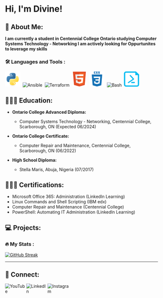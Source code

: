 <h1>Hi, I'm Divine!</h1>

<h2>👀 About Me: </h2>

<b> I am currently a student in Centennial College Ontario studying Computer Systems Technology - Networking I am actively looking for Oppurtunites to leverage my skills</b>

### :hammer_and_wrench: Languages and Tools :
<div>
  <img src="https://github.com/devicons/devicon/blob/master/icons/python/python-original.svg" title="Python" alt="Python" width="50" height="50"/>&nbsp;
  <img src="https://cdn.jsdelivr.net/gh/devicons/devicon/icons/ansible/ansible-original-wordmark.svg" title="Ansible" alt="Ansible" width="50" height="50"/>&nbsp;
  <img src="https://cdn.jsdelivr.net/gh/devicons/devicon/icons/terraform/terraform-original-wordmark.svg" title="Terraform" alt="Terraform" width="50" height="50"/>&nbsp;
  <img src="https://github.com/devicons/devicon/blob/master/icons/html5/html5-original.svg" title="HTML5" alt="HTML" width="50" height="50"/>&nbsp;
  <img src="https://github.com/devicons/devicon/blob/master/icons/css3/css3-plain-wordmark.svg" title="CSS3" alt="CSS" width="50" height="50"/>&nbsp;
  <img src="https://cdn.jsdelivr.net/gh/devicons/devicon/icons/bash/bash-plain.svg" title="Bash" alt="Bash" width="50" height="50"/>&nbsp;
  <img src="https://github.com/LordED3/icons-for-projects/blob/main/SVG/powershell-file.svg" title="PowerShell" alt="PowerShell" width="50" height="50"/>&nbsp;
</div>



## 👨🏽‍🎓 Education:

- **Ontario College Advanced Diploma:**
  - Computer Systems Technology - Networking, Centennial College, Scarborough, ON (Expected 06/2024)

- **Ontario College Certificate:**
  - Computer Repair and Maintenance, Centennial College, Scarborough, ON (06/2022)

- **High School Diploma:**
  - Stella Maris, Abuja, Nigeria (07/2017)


## 👨🏿‍💻 Certifications:

- Microsoft Office 365: Administration (LinkedIn Learning)
- Linux Commands and Shell Scripting (IBM edx)
- Computer Repair and Maintenance (Centennial College)
- PowerShell: Automating IT Administration (LinkedIn Learning)



<h2>💻 Projects: </h2>


<!-- ## 💻 General IT Projects:

- Project 1: [Project Name]
  - Brief description...

- Project 2: [Project Name]
  - Brief description...
  
## 🔐 Cyber Security Projects:

- Project 1: [Project Name]
  - Brief description...

- Project 2: [Project Name]
  - Brief description...
-->

<!-- - <b>Data Structures and Algorithms Practice (AlgoExpert)</b>
  - [Praciting DS & Algos in Python](https://github.com/joshmadakor1/Algorithms-Practice)
- <b>Full Stack Web App (React, NodeJS, Azure, and Machine Learning Components)</b>
  - [Image Analysis Middleware](https://github.com/joshmadakor1/4chan-Image-Analysis-Middleware-C964) <b><i>(Potentially NSFW)</b></i>
- <b>PowerShell</b>
  - [Windows EventLog: Failed RDP Logins Source IP to full GeoData Conversion](https://github.com/joshmadakor1/Sentinel-Lab)
  - [JWipe (Disk Wiping Utility)](https://github.com/joshmadakor1/Jwipe.PowerShell)
  - [Active Directory Bulk User Creation](https://github.com/joshmadakor1/AD_PS)
  - [FIM (File Integrity Monitor)](https://github.com/joshmadakor1/PowerShell-Integrity-FIM)
- <b>C# (.NET Desktop Applications)</b>
  - [Ransomware Proof of Concept (Encrypter)](https://github.com/joshmadakor1/EncrypterPOC)
  - [Ransomware Proof of Concept (Decrypter)](https://github.com/joshmadakor1/DecrypterPOC)
  - [Keylogger with Email Capability](https://github.com/joshmadakor1/Key-Logger-With-Email)
- <b>Python</b>
  - [Package Delivery Application (Datastructures and Algorithms Demo)](https://github.com/joshmadakor1/Package-Delivery-Pathfinding-Algorithm)
    -->

### :fire: My Stats :
[![GitHub Streak](https://streak-stats.demolab.com?user=LordED3&theme=tokyonight-duo&card_width=500)](https://git.io/streak-stats) 


---


<!-- <h2>📺 YouTube Videos</h2> -->

<!-- - [How to get into Cybersecurity Starting From Zero](https://www.youtube.com/watch?v=a83ASGn_V_s)
- [A Day in the Life of a Cybersecurity Anayst](https://www.youtube.com/watch?v=uHy3oM7NnoU)
- [How to Create a KeyLogger (C#)](https://www.youtube.com/watch?v=N-L9hklSlNk)
- [Ransomware Demonstration (C#)](https://www.youtube.com/watch?v=OfvdQeh79s0)
- [Is WGU Legit?](https://www.youtube.com/watch?v=E2MwRWxDBkA)
-->

<h2> 🤳 Connect:</h2>

[<img align="left" alt="YouTube" width="70px" src="https://cdn.jsdelivr.net/npm/simple-icons@v3/icons/youtube.svg" />][youtube]
[<img align="left" alt="LinkedIn" width="70px" src="https://cdn.jsdelivr.net/npm/simple-icons@v3/icons/linkedin.svg" />][linkedin]
[<img align="left" alt="Instagram" width="70px" src="https://cdn.jsdelivr.net/npm/simple-icons@v3/icons/instagram.svg" />][instagram]


[youtube]: https://www.youtube.com/channel/UC5kdtxmOyF4SSxdSTkzhv_w
[instagram]: https://www.instagram.com/divine.c.ekpe/
[linkedin]: https://www.linkedin.com/in/divine-ekpe/

<!--
**** is a ✨ _special_ ✨ repository because its `README.md` (this file) appears on your GitHub profile.

Here are some ideas to get you started:

- 🔭 I’m currently working on ...
- 🌱 I’m currently learning ...
- 👯 I’m looking to collaborate on ...
- 🤔 I’m looking for help with ...
- 💬 Ask me about ...
- 📫 How to reach me: ...
- 😄 Pronouns: ...
- ⚡ Fun fact: ...
-->
